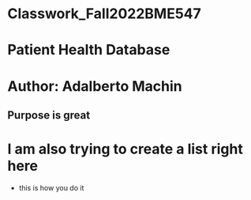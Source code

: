 
# Classwork_Fall2022BME547
# Patient Health Database 

# Author: Adalberto Machin  

## Purpose is great 

# I am also trying to create a list right here 
* this is how you do it 
